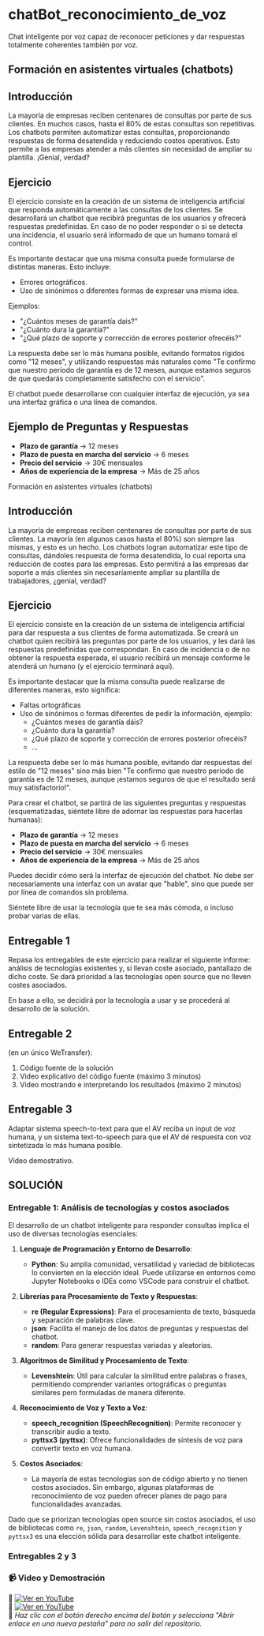 # chatBot_reconocimiento_de_voz

Chat inteligente por voz capaz de reconocer peticiones y dar respuestas totalmente coherentes también por voz.

## Formación en asistentes virtuales (chatbots)

## Introducción

La mayoría de empresas reciben centenares de consultas por parte de sus clientes. En muchos casos, hasta el 80% de estas consultas son repetitivas. Los chatbots permiten automatizar estas consultas, proporcionando respuestas de forma desatendida y reduciendo costos operativos. Esto permite a las empresas atender a más clientes sin necesidad de ampliar su plantilla. ¡Genial, verdad?

## Ejercicio

El ejercicio consiste en la creación de un sistema de inteligencia artificial que responda automáticamente a las consultas de los clientes. Se desarrollará un chatbot que recibirá preguntas de los usuarios y ofrecerá respuestas predefinidas. En caso de no poder responder o si se detecta una incidencia, el usuario será informado de que un humano tomará el control.

Es importante destacar que una misma consulta puede formularse de distintas maneras. Esto incluye:

- Errores ortográficos.
- Uso de sinónimos o diferentes formas de expresar una misma idea.

Ejemplos:

- "¿Cuántos meses de garantía dais?"
- "¿Cuánto dura la garantía?"
- "¿Qué plazo de soporte y corrección de errores posterior ofrecéis?"

La respuesta debe ser lo más humana posible, evitando formatos rígidos como "12 meses", y utilizando respuestas más naturales como "Te confirmo que nuestro período de garantía es de 12 meses, aunque estamos seguros de que quedarás completamente satisfecho con el servicio".

El chatbot puede desarrollarse con cualquier interfaz de ejecución, ya sea una interfaz gráfica o una línea de comandos.

## Ejemplo de Preguntas y Respuestas

- **Plazo de garantía** → 12 meses
- **Plazo de puesta en marcha del servicio** → 6 meses
- **Precio del servicio** → 30€ mensuales
- **Años de experiencia de la empresa** → Más de 25 años

Formación en asistentes virtuales (chatbots)

## Introducción

La mayoría de empresas reciben centenares de consultas por parte de sus clientes. La mayoría (en algunos casos hasta el 80%) son siempre las mismas, y esto es un hecho. Los chatbots logran automatizar este tipo de consultas, dándoles respuesta de forma desatendida, lo cual reporta una reducción de costes para las empresas. Esto permitirá a las empresas dar soporte a más clientes sin necesariamente ampliar su plantilla de trabajadores, ¿genial, verdad?

## Ejercicio

El ejercicio consiste en la creación de un sistema de inteligencia artificial para dar respuesta a sus clientes de forma automatizada. Se creará un chatbot quien recibirá las preguntas por parte de los usuarios, y les dará las respuestas predefinidas que correspondan. En caso de incidencia o de no obtener la respuesta esperada, el usuario recibirá un mensaje conforme le atenderá un humano (y el ejercicio terminará aquí).

Es importante destacar que la misma consulta puede realizarse de diferentes maneras, esto significa:

- Faltas ortográficas
- Uso de sinónimos o formas diferentes de pedir la información, ejemplo:
  - ¿Cuántos meses de garantía dáis?
  - ¿Cuánto dura la garantía?
  - ¿Qué plazo de soporte y corrección de errores posterior ofrecéis?
  - ...

La respuesta debe ser lo más humana posible, evitando dar respuestas del estilo de "12 meses" sino más bien "Te confirmo que nuestro periodo de garantía es de 12 meses, aunque ¡estamos seguros de que el resultado será muy satisfactorio!".

Para crear el chatbot, se partirá de las siguientes preguntas y respuestas (esquematizadas, siéntete libre de adornar las respuestas para hacerlas humanas):

- **Plazo de garantía** → 12 meses
- **Plazo de puesta en marcha del servicio** → 6 meses
- **Precio del servicio** → 30€ mensuales
- **Años de experiencia de la empresa** → Más de 25 años

Puedes decidir cómo será la interfaz de ejecución del chatbot. No debe ser necesariamente una interfaz con un avatar que "hable", sino que puede ser por línea de comandos sin problema.

Siéntete libre de usar la tecnología que te sea más cómoda, o incluso probar varias de ellas.

## Entregable 1

Repasa los entregables de este ejercicio para realizar el siguiente informe: análisis de tecnologías existentes y, si llevan coste asociado, pantallazo de dicho coste. Se dará prioridad a las tecnologías open source que no lleven costes asociados.

En base a ello, se decidirá por la tecnología a usar y se procederá al desarrollo de la solución.

## Entregable 2

(en un único WeTransfer):
1. Código fuente de la solución
2. Video explicativo del código fuente (máximo 3 minutos)
3. Video mostrando e interpretando los resultados (máximo 2 minutos)

## Entregable 3

Adaptar sistema speech-to-text para que el AV reciba un input de voz humana, y un sistema text-to-speech para que el AV dé respuesta con voz sintetizada lo más humana posible.

Video demostrativo.

## SOLUCIÓN

### Entregable 1: Análisis de tecnologías y costos asociados

El desarrollo de un chatbot inteligente para responder consultas implica el uso de diversas tecnologías esenciales:

1. **Lenguaje de Programación y Entorno de Desarrollo**:
   - **Python**: Su amplia comunidad, versatilidad y variedad de bibliotecas lo convierten en la elección ideal. Puede utilizarse en entornos como Jupyter Notebooks o IDEs como VSCode para construir el chatbot.

2. **Librerías para Procesamiento de Texto y Respuestas**:
   - **re (Regular Expressions)**: Para el procesamiento de texto, búsqueda y separación de palabras clave.
   - **json**: Facilita el manejo de los datos de preguntas y respuestas del chatbot.
   - **random**: Para generar respuestas variadas y aleatorias.

3. **Algoritmos de Similitud y Procesamiento de Texto**:
   - **Levenshtein**: Útil para calcular la similitud entre palabras o frases, permitiendo comprender variantes ortográficas o preguntas similares pero formuladas de manera diferente.

4. **Reconocimiento de Voz y Texto a Voz**:
   - **speech_recognition (SpeechRecognition)**: Permite reconocer y transcribir audio a texto.
   - **pyttsx3 (pyttsx)**: Ofrece funcionalidades de síntesis de voz para convertir texto en voz humana.

5. **Costos Asociados**:
   - La mayoría de estas tecnologías son de código abierto y no tienen costos asociados. Sin embargo, algunas plataformas de reconocimiento de voz pueden ofrecer planes de pago para funcionalidades avanzadas.

Dado que se priorizan tecnologías open source sin costos asociados, el uso de bibliotecas como `re`, `json`, `random`, `Levenshtein`, `speech_recognition` y `pyttsx3` es una elección sólida para desarrollar este chatbot inteligente.

### Entregables 2 y 3

### 📹 Video y Demostración

🔹 [![Ver en YouTube](https://img.shields.io/badge/🎥%20Código-red?logo=youtube&logoColor=white)](https://youtu.be/b-FszsXSLag)<br>
🔹 [![Ver en YouTube](https://img.shields.io/badge/🎥%20Demostración-red?logo=youtube&logoColor=white)](https://youtu.be/K28Eb5GW18Q)<br>📌 *Haz clic con el botón derecho encima del botón y selecciona "Abrir enlace en una nueva pestaña" para no salir del repositorio.*


